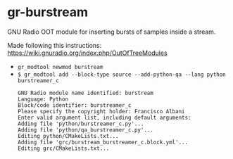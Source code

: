 # gr-burstream

GNU Radio OOT module for inserting bursts of samples inside a stream.

Made following this instructions: https://wiki.gnuradio.org/index.php/OutOfTreeModules

* `gr_modtool newmod burstream`
* `$ gr_modtool add --block-type source --add-python-qa --lang python burstreamer_c`
    ```
    GNU Radio module name identified: burstream
    Language: Python
    Block/code identifier: burstreamer_c
    Please specify the copyright holder: Francisco Albani
    Enter valid argument list, including default arguments: 
    Adding file 'python/burstreamer_c.py'...
    Adding file 'python/qa_burstreamer_c.py'...
    Editing python/CMakeLists.txt...
    Adding file 'grc/burstream_burstreamer_c.block.yml'...
    Editing grc/CMakeLists.txt...
    ```
